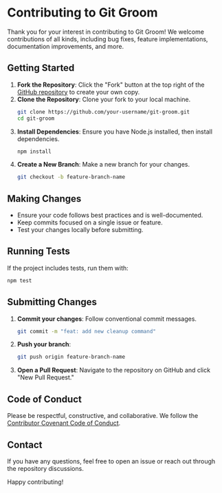 # Contributing to Git Groom

Thank you for your interest in contributing to Git Groom! We welcome contributions of all kinds, including bug fixes, feature implementations, documentation improvements, and more.

## Getting Started

1. **Fork the Repository**: Click the "Fork" button at the top right of the [GitHub repository](https://github.com/Sirrine-Jonathan/git-groom) to create your own copy.
2. **Clone the Repository**: Clone your fork to your local machine.
   ```sh
   git clone https://github.com/your-username/git-groom.git
   cd git-groom
   ```
3. **Install Dependencies**: Ensure you have Node.js installed, then install dependencies.
   ```sh
   npm install
   ```
4. **Create a New Branch**: Make a new branch for your changes.
   ```sh
   git checkout -b feature-branch-name
   ```

## Making Changes

- Ensure your code follows best practices and is well-documented.
- Keep commits focused on a single issue or feature.
- Test your changes locally before submitting.

## Running Tests

If the project includes tests, run them with:

```sh
npm test
```

## Submitting Changes

1. **Commit your changes**: Follow conventional commit messages.
   ```sh
   git commit -m "feat: add new cleanup command"
   ```
2. **Push your branch**:
   ```sh
   git push origin feature-branch-name
   ```
3. **Open a Pull Request**: Navigate to the repository on GitHub and click "New Pull Request."

## Code of Conduct

Please be respectful, constructive, and collaborative. We follow the [Contributor Covenant Code of Conduct](https://www.contributor-covenant.org/).

## Contact

If you have any questions, feel free to open an issue or reach out through the repository discussions.

Happy contributing!
